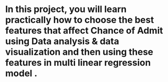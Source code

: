 # In this project, you will learn practically how to choose the best features that affect Chance of Admit using Data analysis & data visualization and then using these features in multi linear regression model .
